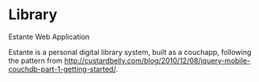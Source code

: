Library
=======

Estante Web Application

Estante is a personal digital library system, built as a couchapp, following the pattern from http://custardbelly.com/blog/2010/12/08/jquery-mobile-couchdb-part-1-getting-started/.